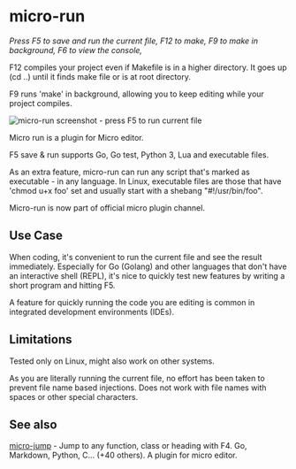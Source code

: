 # micro-run

*Press F5 to save and run the current file, F12 to make, F9 to make in background, F6 to view the console,*

F12 compiles your project even if Makefile is in a higher directory. It goes up (cd ..) until it finds make file or is at root directory. 

F9 runs 'make' in background, allowing you to keep editing while your project compiles. 

![micro-run screenshot - press F5 to run current file](micro-run.png)

Micro run is a plugin for Micro editor.

F5 save & run supports Go, Go test, Python 3, Lua and executable files. 

As an extra feature, micro-run can run any script that's marked as executable - in any language. In Linux, executable files are those that have 'chmod u+x foo' set and usually start with a shebang "#!/usr/bin/foo". 

Micro-run is now part of official micro plugin channel. 

## Use Case

When coding, it's convenient to run the current file and see the result immediately. Especially for Go (Golang) and other languages that don't have an interactive shell (REPL), it's nice to quickly test new features by writing a short program and hitting F5. 

A feature for quickly running the code you are editing is common in integrated development environments (IDEs).

## Limitations

Tested only on Linux, might also work on other systems. 

As you are literally running the current file, no effort has been taken to prevent file name based injections. Does not work with file names with spaces or other special characters. 

## See also

[micro-jump](https://github.com/terokarvinen/micro-jump) - Jump to any function, class or heading with F4. Go, Markdown, Python, C... (+40 others). A plugin for micro editor. 
